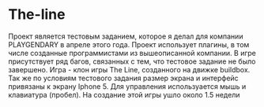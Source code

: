 # The-line
Проект является тестовым заданием, которое я делал для компании PLAYGENDARY в апреле этого года.
Проект использует плагины, в том числе созданные программистами из вышеописанной компании. 
В игре присутствует ряд багов, связанных с тем, что тестовое задание не было завершено. 
Игра - клон игры The Line, созданного на движке buildbox.
Так же по условиям тестового задания размер экрана и интерфейс привязаны к экрану Iphone 5. 
Для управления используается мышь и клавиатура (пробел). 
На создание этой игры ушло около 1.5 недели
